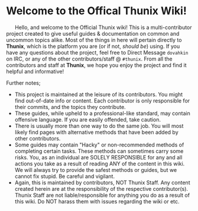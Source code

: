 # Welcome to the Offical Thunix Wiki!

&nbsp;&nbsp;&nbsp;&nbsp;&nbsp;&nbsp;Hello, and welcome to the Official Thunix wiki!
This is a multi-contributor project created to give useful guides & documentation on common and uncommon topics alike. Most of the things in here will pertain directly to **Thunix**, which is the platform you are (or if not, _should be_) using.
If you have any questions about the project, feel free to Direct Message ``dovahkin`` on IRC, or any of the other contributors/staff @ ``#thunix``.
From all the contributors and staff at **Thunix**, we hope you enjoy the project and find it helpful and informative!

Further notes;

  - This project is maintained at the leisure of its contributors. You might find out-of-date info or content. Each contributor is only responsible for their commits, and the topics they contribute.
  - These guides, while upheld to a professional-like standard, may contain offensive language. If you are easily offended, take caution.
  - There is usually more than one way to do the same job. You will most likely find pages with alternative methods that have been added by other contributors.
  - Some guides may contain "Hacky" or non-recommended methods of completing certain tasks. These methods can sometimes carry some risks. You, as an individual are SOLELY RESPONSIBLE for any and all actions you take as a result of reading ANY of the content in this wiki. We will always try to provide the safest methods or guides, but we cannot fix stupid. Be careful and vigilant.
  - Again, this is maintained by contributors, NOT Thunix Staff. Any content created herein are at the responsibility of the respective contributor(s). Thunix Staff are not liable/responsible for anything you do as a result of this wiki. Do NOT harass them with issues regarding the wiki or etc.
